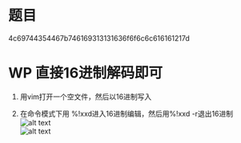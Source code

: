 # 题目  
4c69744354467b746169313131636f6f6c6c616161217d

# WP 直接16进制解码即可  

1. 用vim打开一个空文件，然后以16进制写入  

2. 在命令模式下用 %!xxd进入16进制编辑，然后用%!xxd -r退出16进制  
![alt text](image.png)  
![alt text](image-1.png)  